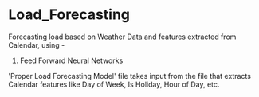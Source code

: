 # Load_Forecasting
Forecasting load based on Weather Data and features extracted from Calendar, using - 

1. Feed Forward Neural Networks

'Proper Load Forecasting Model' file takes input from the file that extracts Calendar features like Day of Week, Is Holiday, Hour of Day, etc.
